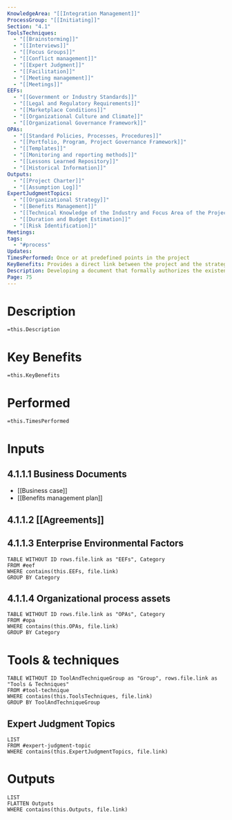 ```yaml
---
KnowledgeArea: "[[Integration Management]]"
ProcessGroup: "[[Initiating]]"
Section: "4.1"
ToolsTechniques:
  - "[[Brainstorming]]"
  - "[[Interviews]]"
  - "[[Focus Groups]]"
  - "[[Conflict management]]"
  - "[[Expert Judgment]]"
  - "[[Facilitation]]"
  - "[[Meeting management]]"
  - "[[Meetings]]"
EEFs:
  - "[[Government or Industry Standards]]"
  - "[[Legal and Regulatory Requirements]]"
  - "[[Marketplace Conditions]]"
  - "[[Organizational Culture and Climate]]"
  - "[[Organizational Governance Framework]]"
OPAs:
  - "[[Standard Policies, Processes, Procedures]]"
  - "[[Portfolio, Program, Project Governance Framework]]"
  - "[[Templates]]"
  - "[[Monitoring and reporting methods]]"
  - "[[Lessons Learned Repository]]"
  - "[[Historical Information]]"
Outputs:
  - "[[Project Charter]]"
  - "[[Assumption Log]]"
ExpertJudgmentTopics:
  - "[[Organizational Strategy]]"
  - "[[Benefits Management]]"
  - "[[Technical Knowledge of the Industry and Focus Area of the Project]]"
  - "[[Duration and Budget Estimation]]"
  - "[[Risk Identification]]"
Meetings: 
tags:
  - "#process"
Updates: 
TimesPerformed: Once or at predefined points in the project
KeyBenefits: Provides a direct link between the project and the strategic objectives of the organization, creates a formal record of the project, and shows the organizational commitment to the project.
Description: Developing a document that formally authorizes the existence of a project and provides the project manager with the authority to apply organizational resources to project activities.
Page: 75
---
```

# Description
`=this.Description`
# Key Benefits
`=this.KeyBenefits`
# Performed
`=this.TimesPerformed`
# Inputs
## 4.1.1.1 Business Documents
- [[Business case]]
- [[Benefits management plan]]
## 4.1.1.2 [[Agreements]]
## 4.1.1.3 Enterprise Environmental Factors
```dataview
TABLE WITHOUT ID rows.file.link as "EEFs", Category
FROM #eef
WHERE contains(this.EEFs, file.link)
GROUP BY Category
```
## 4.1.1.4 Organizational process assets
```dataview
TABLE WITHOUT ID rows.file.link as "OPAs", Category
FROM #opa
WHERE contains(this.OPAs, file.link)
GROUP BY Category
```
# Tools & techniques
```dataview
TABLE WITHOUT ID ToolAndTechniqueGroup as "Group", rows.file.link as "Tools & Techniques"
FROM #tool-technique
WHERE contains(this.ToolsTechniques, file.link)
GROUP BY ToolAndTechniqueGroup
```
## Expert Judgment Topics
```dataview
LIST
FROM #expert-judgment-topic
WHERE contains(this.ExpertJudgmentTopics, file.link)
```
# Outputs
```dataview
LIST
FLATTEN Outputs
WHERE contains(this.Outputs, file.link)
```
